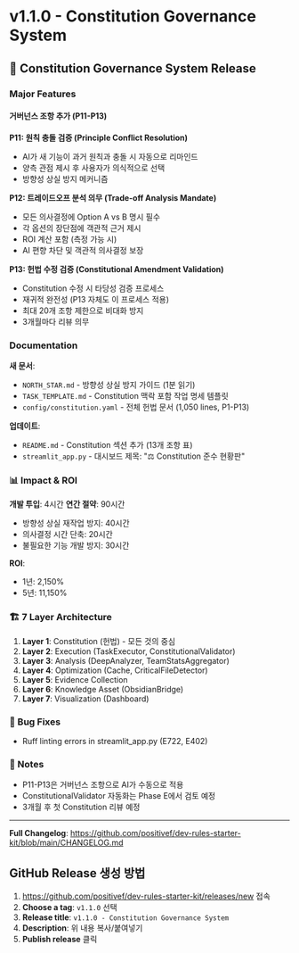 # v1.1.0 - Constitution Governance System

## 🎯 Constitution Governance System Release

### Major Features

#### 거버넌스 조항 추가 (P11-P13)

**P11: 원칙 충돌 검증 (Principle Conflict Resolution)**
- AI가 새 기능이 과거 원칙과 충돌 시 자동으로 리마인드
- 양측 관점 제시 후 사용자가 의식적으로 선택
- 방향성 상실 방지 메커니즘

**P12: 트레이드오프 분석 의무 (Trade-off Analysis Mandate)**
- 모든 의사결정에 Option A vs B 명시 필수
- 각 옵션의 장단점에 객관적 근거 제시
- ROI 계산 포함 (측정 가능 시)
- AI 편향 차단 및 객관적 의사결정 보장

**P13: 헌법 수정 검증 (Constitutional Amendment Validation)**
- Constitution 수정 시 타당성 검증 프로세스
- 재귀적 완전성 (P13 자체도 이 프로세스 적용)
- 최대 20개 조항 제한으로 비대화 방지
- 3개월마다 리뷰 의무

### Documentation

**새 문서**:
- `NORTH_STAR.md` - 방향성 상실 방지 가이드 (1분 읽기)
- `TASK_TEMPLATE.md` - Constitution 맥락 포함 작업 명세 템플릿
- `config/constitution.yaml` - 전체 헌법 문서 (1,050 lines, P1-P13)

**업데이트**:
- `README.md` - Constitution 섹션 추가 (13개 조항 표)
- `streamlit_app.py` - 대시보드 제목: "⚖️ Constitution 준수 현황판"

### 📊 Impact & ROI

**개발 투입**: 4시간
**연간 절약**: 90시간
- 방향성 상실 재작업 방지: 40시간
- 의사결정 시간 단축: 20시간
- 불필요한 기능 개발 방지: 30시간

**ROI**:
- 1년: 2,150%
- 5년: 11,150%

### 🏗️ 7 Layer Architecture

1. **Layer 1**: Constitution (헌법) - 모든 것의 중심
2. **Layer 2**: Execution (TaskExecutor, ConstitutionalValidator)
3. **Layer 3**: Analysis (DeepAnalyzer, TeamStatsAggregator)
4. **Layer 4**: Optimization (Cache, CriticalFileDetector)
5. **Layer 5**: Evidence Collection
6. **Layer 6**: Knowledge Asset (ObsidianBridge)
7. **Layer 7**: Visualization (Dashboard)

### 🔧 Bug Fixes

- Ruff linting errors in streamlit_app.py (E722, E402)

### 📝 Notes

- P11-P13은 거버넌스 조항으로 AI가 수동으로 적용
- ConstitutionalValidator 자동화는 Phase E에서 검토 예정
- 3개월 후 첫 Constitution 리뷰 예정

---

**Full Changelog**: https://github.com/positivef/dev-rules-starter-kit/blob/main/CHANGELOG.md

## GitHub Release 생성 방법

1. https://github.com/positivef/dev-rules-starter-kit/releases/new 접속
2. **Choose a tag**: `v1.1.0` 선택
3. **Release title**: `v1.1.0 - Constitution Governance System`
4. **Description**: 위 내용 복사/붙여넣기
5. **Publish release** 클릭
